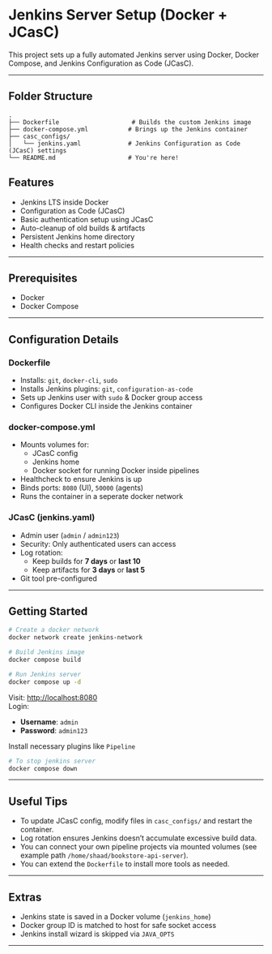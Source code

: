 
#  Jenkins Server Setup (Docker + JCasC)

This project sets up a fully automated Jenkins server using Docker, Docker Compose, and Jenkins Configuration as Code (JCasC).

---

##  Folder Structure

```
.
├── Dockerfile                    # Builds the custom Jenkins image
├── docker-compose.yml           # Brings up the Jenkins container
├── casc_configs/
│   └── jenkins.yaml             # Jenkins Configuration as Code (JCasC) settings
└── README.md                    # You're here!
```


##  Features
-  Jenkins LTS inside Docker
-  Configuration as Code (JCasC)
-  Basic authentication setup using JCasC
-  Auto-cleanup of old builds & artifacts
-  Persistent Jenkins home directory
-  Health checks and restart policies

---

##  Prerequisites

- Docker
- Docker Compose

---

##  Configuration Details

###  Dockerfile

- Installs: `git`, `docker-cli`, `sudo`
- Installs Jenkins plugins: `git`, `configuration-as-code`
- Sets up Jenkins user with `sudo` & Docker group access
- Configures Docker CLI inside the Jenkins container

###  docker-compose.yml

- Mounts volumes for:
  - JCasC config
  - Jenkins home
  - Docker socket for running Docker inside pipelines
- Healthcheck to ensure Jenkins is up
- Binds ports: `8080` (UI), `50000` (agents)
- Runs the container in a seperate docker network

###  JCasC (jenkins.yaml)

- Admin user (`admin` / `admin123`)
- Security: Only authenticated users can access
- Log rotation:
  - Keep builds for **7 days** or **last 10**
  - Keep artifacts for **3 days** or **last 5**
- Git tool pre-configured

---

##  Getting Started

```bash
# Create a docker network
docker network create jenkins-network

# Build Jenkins image
docker compose build

# Run Jenkins server
docker compose up -d
```

Visit: [http://localhost:8080](http://localhost:8080)  
Login:  
- **Username**: `admin`  
- **Password**: `admin123`

Install necessary plugins like `Pipeline`

```bash
# To stop jenkins server
docker compose down
```

---

##  Useful Tips

- To update JCasC config, modify files in `casc_configs/` and restart the container.
- Log rotation ensures Jenkins doesn’t accumulate excessive build data.
- You can connect your own pipeline projects via mounted volumes (see example path `/home/shaad/bookstore-api-server`).
- You can extend the `Dockerfile` to install more tools as needed.

---

##  Extras

-  Jenkins state is saved in a Docker volume (`jenkins_home`)
-  Docker group ID is matched to host for safe socket access
-  Jenkins install wizard is skipped via `JAVA_OPTS`

---

